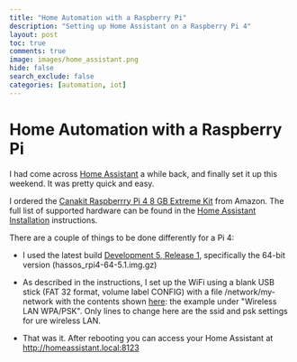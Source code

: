 ```yaml
---
title: "Home Automation with a Raspberry Pi"
description: "Setting up Home Assistant on a Raspberry Pi 4"
layout: post
toc: true
comments: true
image: images/home_assistant.png
hide: false
search_exclude: false
categories: [automation, iot]
---
```


# Home Automation with a Raspberry Pi

I had come across [Home Assistant](https://www.home-assistant.io/) a while back, and 
finally set it up this weekend. It was pretty quick and easy.

I ordered the [Canakit Raspberrry Pi 4 8 GB Extreme Kit](https://www.amazon.com/gp/product/B08B6F1FV5)
from Amazon. The full list of supported hardware can be found in the [Home Assistant Installation](https://www.home-assistant.io/hassio/installation/) 
instructions.

There are a couple of things to be done differently for a Pi 4:

* I used the latest build [Development 5, Release 1](https://github.com/home-assistant/operating-system/releases/tag/5.1), 
specifically the 64-bit version (hassos_rpi4-64-5.1.img.gz)

* As described in the instructions, I set up the WiFi using a blank USB stick (FAT 32 format,
 volume label CONFIG) with a file /network/my-network with the contents shown [here](https://github.com/home-assistant/operating-system/blob/dev/Documentation/network.md):
  the example under "Wireless LAN WPA/PSK". Only lines to change here are the ssid and psk settings for ure wireless LAN.
  
* That was it. After rebooting you can access your Home Assistant at http://homeassistant.local:8123
 
 
  